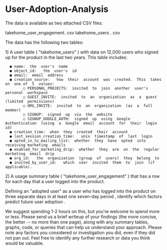 # User-Adoption-Analysis

The  data  is  available  as  two  attached  CSV  files:

takehome_user_engagement. csv
takehome_users . csv

The  data  has  the  following  two  tables:

1]  A  user  table  ( "takehome_users" )  with  data  on  12,000  users  who  signed  up  for  the product  in  the  last  two  years.   This  table  includes:

      ● name:  the  user's  name
      ● object_id:   the  user's  id
      ● email:  email  address
      ● creation_source:   how  their  account  was  created.  This  takes  on  one of  5  values:
            ○ PERSONAL_PROJECTS:  invited  to  join  another  user's personal  workspace
            ○ GUEST_INVITE:  invited  to  an  organization  as  a  guest (limited  permissions)
            ○ ORG_INVITE:  invited  to  an  organization  (as  a  full  member)
            ○ SIGNUP:  signed  up  via  the  website
            ○ SIGNUP_GOOGLE_AUTH:  signed  up  using  Google Authentication  (using  a  Google  email  account  for  their  login id)
      ● creation_time:  when  they  created  their  account
      ● last_session_creation_time:   unix  timestamp  of  last  login
      ● opted_in_to_mailing_list:  whether  they  have  opted  into  receiving marketing  emails
      ● enabled_for_marketing_drip:  whether  they  are  on  the  regular marketing  email  drip
      ● org_id:   the  organization  (group  of  users)  they  belong  to
      ● invited_by_user_id:   which  user  invited  them  to  join  (if  applicable).
      
      
2]  A  usage  summary  table  ( "takehome_user_engagement" )  that  has  a  row  for  each  day that  a  user  logged  into  the  product.


Defining  an  "adopted  user"   as  a  user  who   has  logged  into  the  product  on  three  separate
days  in  at  least  one  seven-day  period ,  identify  which  factors  predict  future  user
adoption .


We  suggest  spending  1-2  hours  on  this,  but  you're  welcome  to  spend  more  or  less.
Please  send  us  a  brief  writeup  of  your  findings  (the  more  concise,  the  better  --  no  more
than  one  page),  along  with  any  summary  tables,  graphs,  code,  or  queries  that  can  help
us  understand  your  approach.  Please  note  any  factors  you  considered  or  investigation
you  did,  even  if  they  did  not  pan  out.  Feel  free  to  identify  any  further  research  or  data
you  think  would  be  valuable.
